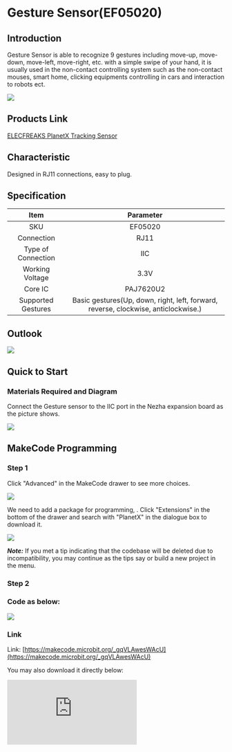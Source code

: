 ﻿# Gesture Sensor(EF05020)

## Introduction

Gesture Sensor is able to recognize 9 gestures including move-up, move-down, move-left, move-right, etc. with a simple swipe of your hand, it is usually used in the non-contact controlling system such as the non-contact mouses, smart home, clicking equipments controlling in cars and interaction to robots ect.

![](https://wiki-media-ef.oss-cn-hongkong.aliyuncs.com//images/05020_01.png)

## Products Link

[ELECFREAKS PlanetX Tracking Sensor](https://shop.elecfreaks.com/products/elecfreaks-planetx-gesture-sensor?_pos=1&_sid=2867ce4c2&_ss=r)

## Characteristic


 Designed in RJ11 connections, easy to plug.

## Specification


Item | Parameter
:-: | :-:
SKU|EF05020
Connection|RJ11
Type of Connection|IIC
Working Voltage|3.3V
Core IC|PAJ7620U2
Supported Gestures|Basic gestures(Up, down, right, left, forward, reverse, clockwise, anticlockwise.)

## Outlook



![](https://wiki-media-ef.oss-cn-hongkong.aliyuncs.com//images/05020_02.png)

## Quick to Start


### Materials Required and Diagram

 Connect the Gesture sensor to the IIC port in the Nezha expansion board as the picture shows.


![](https://wiki-media-ef.oss-cn-hongkong.aliyuncs.com//images/05020_03.png)

## MakeCode Programming


### Step 1

Click "Advanced" in the MakeCode drawer to see more choices.

![](https://wiki-media-ef.oss-cn-hongkong.aliyuncs.com//images/05001_04.png)

We need to add a package for programming, . Click "Extensions" in the bottom of the drawer and search with "PlanetX" in the dialogue box to download it.

![](https://wiki-media-ef.oss-cn-hongkong.aliyuncs.com//images/05001_05.png)

***Note:*** If you met a tip indicating that the codebase will be deleted due to incompatibility, you may continue as the tips say or build a new project in the menu.

### Step 2

### Code as below:

![](https://wiki-media-ef.oss-cn-hongkong.aliyuncs.com//images/05020_06.png)


### Link
Link: [https://makecode.microbit.org/_gqVLAwesWAcU](https://makecode.microbit.org/_gqVLAwesWAcU)

You may also download it directly below:


<div
    style={{
        position: 'relative',
        paddingBottom: '60%',
        overflow: 'hidden',
    }}
>
    <iframe
        src="https://makecode.microbit.org/_gqVLAwesWAcU"
        frameborder="0"
        sandbox="allow-popups allow-forms allow-scripts allow-same-origin"
        style={{
            position: 'absolute',
            width: '100%',
            height: '100%',
        }}
    />
</div>

### Result
 The equivalent icon for each gesture displays on the micro:bit.

## Relevant File


## Technique File
